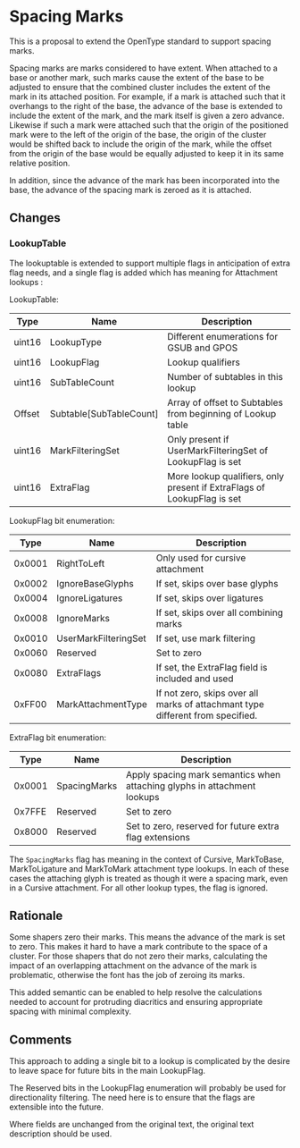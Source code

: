# Spacing Marks

This is a proposal to extend the OpenType standard to support spacing marks.

Spacing marks are marks considered to have extent. When attached to a base or
another mark, such marks cause the extent of the base to be adjusted to ensure
that the combined cluster includes the extent of the mark in its attached
position. For example, if a mark is attached such that it overhangs to the right
of the base, the advance
of the base is extended to include the extent of the mark, and the mark itself
is given a zero advance. Likewise if such a mark were attached such that the
origin of the positioned mark were to the left of the origin of the base,
the origin of the cluster would be shifted back to include the origin of
the mark, while the offset from the origin of the base would be equally adjusted
to keep it in its same relative position.

In addition, since the advance of the mark has been incorporated into the base,
the advance of the spacing mark is zeroed as it is attached.

## Changes

### LookupTable

The lookuptable is extended to support multiple flags in anticipation of extra
flag needs, and a single flag is added which has meaning for Attachment lookups :

LookupTable:

Type   | Name          | Description
------ | ------------- | -----------
uint16 | LookupType    | Different enumerations for GSUB and GPOS
uint16 | LookupFlag    | Lookup qualifiers
uint16 | SubTableCount | Number of subtables in this lookup
Offset | Subtable[SubTableCount] | Array of offset to Subtables from beginning of Lookup table
uint16 | MarkFilteringSet | Only present if UserMarkFilteringSet of LookupFlag is set
uint16 | ExtraFlag     | More lookup qualifiers, only present if ExtraFlags of LookupFlag is set

LookupFlag bit enumeration:

Type   | Name                 | Description
------ | -------------------- | -----------
0x0001 | RightToLeft          | Only used for cursive attachment
0x0002 | IgnoreBaseGlyphs     | If set, skips over base glyphs
0x0004 | IgnoreLigatures      | If set, skips over ligatures
0x0008 | IgnoreMarks          | If set, skips over all combining marks
0x0010 | UserMarkFilteringSet | If set, use mark filtering
0x0060 | Reserved             | Set to zero
0x0080 | ExtraFlags           | If set, the ExtraFlag field is included and used
0xFF00 | MarkAttachmentType   | If not zero, skips over all marks of attachmant type different from specified.

ExtraFlag bit enumeration:

Type   | Name                 | Description
------ | -------------------- | -----------
0x0001 | SpacingMarks         | Apply spacing mark semantics when attaching glyphs in attachment lookups
0x7FFE | Reserved             | Set to zero
0x8000 | Reserved             | Set to zero, reserved for future extra flag extensions

The `SpacingMarks` flag has meaning in the context of Cursive, MarkToBase,
MarkToLigature and MarkToMark attachment type lookups. In each of these cases
the attaching glyph is treated as though it were a spacing mark, even in a
Cursive attachment. For all other lookup types, the flag is ignored.

## Rationale

Some shapers zero their marks. This means the advance of the mark is set to
zero. This makes it hard to have a mark contribute to the space of a cluster.
For those shapers that do not zero their marks, calculating the impact of an
overlapping attachment on the advance of the mark is problematic, otherwise the
font has the job of zeroing its marks.

This added semantic can be enabled to help resolve the calculations needed to
account for protruding diacritics and ensuring appropriate spacing with minimal
complexity.

## Comments

This approach to adding a single bit to a lookup is complicated by the desire to
leave space for future bits in the main LookupFlag.

The Reserved bits in the LookupFlag enumeration will probably be used for
directionality filtering. The need here is to ensure that the flags are
extensible into the future.

Where fields are unchanged from the original text, the original text description
should be used.
